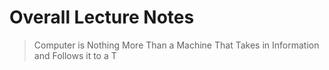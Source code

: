 # Overall Lecture Notes

> Computer is Nothing More Than a Machine That Takes in Information and Follows it to a T
